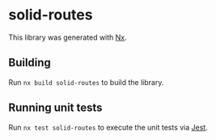 # solid-routes

This library was generated with [Nx](https://nx.dev).

## Building

Run `nx build solid-routes` to build the library.

## Running unit tests

Run `nx test solid-routes` to execute the unit tests via [Jest](https://jestjs.io).
